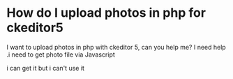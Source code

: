 
# How do I upload photos in php for ckeditor5

I want to upload photos in php with ckeditor 5, can you help me? I need help .i need to get photo file via Javascript

i can get it but i can't use it

        